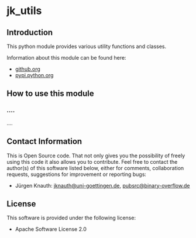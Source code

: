 jk_utils
========

Introduction
------------

This python module provides various utility functions and classes.

Information about this module can be found here:

* [github.org](https://github.com/jkpubsrc/python-module-jk-utils)
* [pypi.python.org](https://pypi.python.org/pypi/jk_utils)

How to use this module
----------------------

### ....

....

Contact Information
-------------------

This is Open Source code. That not only gives you the possibility of freely using this code it also
allows you to contribute. Feel free to contact the author(s) of this software listed below, either
for comments, collaboration requests, suggestions for improvement or reporting bugs:

* Jürgen Knauth: jknauth@uni-goettingen.de, pubsrc@binary-overflow.de

License
-------

This software is provided under the following license:

* Apache Software License 2.0



